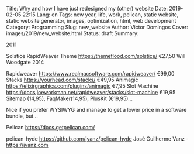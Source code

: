 Title: Why and how I have just redesigned my (other) website
Date: 2019-02-05 22:15
Lang: en
Tags: new year, life, work, pelican, static website, static website generator, images, optimization, html, web development
Category: Programming
Slug: new_website
Author: Victor Domingos
Cover: images/2019/new_website.html
Status: draft
Summary: 


2011

Solstice RapidWeaver Theme https://themeflood.com/solstice/ €27,50
Will Woodgate
2014
 
Rapidweaver https://www.realmacsoftware.com/rapidweaver/ €99,00
Stacks https://yourhead.com/stacks/ €49,95
Animagic https://elixirgraphics.com/plugins/animagic €7,95
Slot Machine https://docs.joeworkman.net/rapidweaver/stacks/slot-machine €19,95
Sitemap (14,95), FaqMaker(14,95), PlusKit (€19,95)...

Nice if you prefer WYSIWYG and manage to get a lower price in a software bundle, but...


Pelican https://docs.getpelican.com/

pelican-hyde https://github.com/jvanz/pelican-hyde
José Guilherme Vanz - https://jvanz.com

